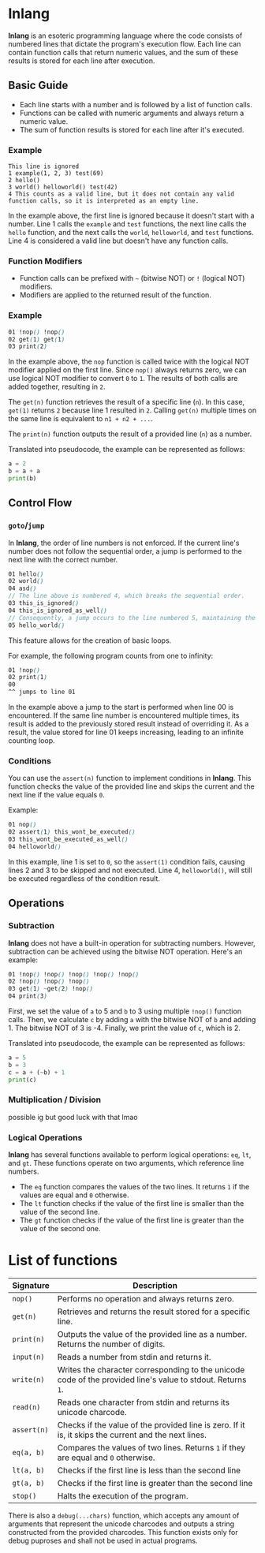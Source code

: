 # lnlang

**lnlang** is an esoteric programming language where the code consists of numbered lines that dictate the program's execution flow. Each line can contain function calls that return numeric values, and the sum of these results is stored for each line after execution.

## Basic Guide

- Each line starts with a number and is followed by a list of function calls.
- Functions can be called with numeric arguments and always return a numeric value.
- The sum of function results is stored for each line after it's executed.

### Example
```
This line is ignored
1 example(1, 2, 3) test(69)
2 hello()
3 world() helloworld() test(42)
4 This counts as a valid line, but it does not contain any valid function calls, so it is interpreted as an empty line.
```

In the example above, the first line is ignored because it doesn't start with a number. Line 1 calls the `example` and `test` functions, the next line calls the `hello` function, and the next calls the `world`, `helloworld`, and `test` functions. Line 4 is considered a valid line but doesn't have any function calls.

### Function Modifiers

- Function calls can be prefixed with `~` (bitwise NOT) or `!` (logical NOT) modifiers.
- Modifiers are applied to the returned result of the function.

### Example
```scss
01 !nop() !nop()
02 get(1) get(1)
03 print(2)
```

In the example above, the `nop` function is called twice with the logical NOT modifier applied on the first line. Since `nop()` always returns zero, we can use logical NOT modifier to convert `0` to `1`. The results of both calls are added together, resulting in `2`.

The `get(n)` function retrieves the result of a specific line (`n`). In this case, `get(1)` returns `2` because line 1 resulted in `2`. Calling `get(n)` multiple times on the same line is equivalent to `n1 + n2 + ...`.

The `print(n)` function outputs the result of a provided line (`n`) as a number.

Translated into pseudocode, the example can be represented as follows:
```py
a = 2
b = a + a
print(b)
```

## Control Flow

### `goto`/`jump`

In **lnlang**, the order of line numbers is not enforced. If the current line's number does not follow the sequential order, a jump is performed to the next line with the correct number.

```scss
01 hello()
02 world()
04 asd()
// The line above is numbered 4, which breaks the sequential order.
03 this_is_ignored()
04 this_is_ignored_as_well()
// Consequently, a jump occurs to the line numbered 5, maintaining the sequential order.
05 hello_world()
```

This feature allows for the creation of basic loops. 

For example, the following program counts from one to infinity:

```scss
01 !nop()
02 print(1)
00
^^ jumps to line 01
```

In the example above a jump to the start is performed when line 00 is encountered.
If the same line number is encountered multiple times, its result is added to the previously stored result instead of overriding it.
As a result, the value stored for line 01 keeps increasing, leading to an infinite counting loop.

### Conditions

You can use the `assert(n)` function to implement conditions in **lnlang**. This function checks the value of the provided line and skips the current and the next line if the value equals `0`.

Example:

```scss
01 nop()
02 assert(1) this_wont_be_executed()
03 this_wont_be_executed_as_well()
04 helloworld()
```

In this example, line 1 is set to `0`, so the `assert(1)` condition fails, causing lines 2 and 3 to be skipped and not executed. Line 4, `helloworld()`, will still be executed regardless of the condition result.

## Operations

### Subtraction

**lnlang** does not have a built-in operation for subtracting numbers. However, subtraction can be achieved using the bitwise NOT operation. Here's an example:

```scss
01 !nop() !nop() !nop() !nop() !nop()
02 !nop() !nop() !nop()
03 get(1) ~get(2) !nop()
04 print(3)
```

First, we set the value of `a` to 5 and `b` to 3 using multiple `!nop()` function calls. Then, we calculate `c` by adding `a` with the bitwise NOT of `b` and adding 1. The bitwise NOT of 3 is -4. Finally, we print the value of `c`, which is 2.

Translated into pseudocode, the example can be represented as follows:
```py
a = 5
b = 3
c = a + (~b) + 1
print(c)
```

### Multiplication / Division

possible ig but good luck with that lmao

### Logical Operations

**lnlang** has several functions available to perform logical operations: `eq`, `lt`, and `gt`. These functions operate on two arguments, which reference line numbers.

* The `eq` function compares the values of the two lines. It returns `1` if the values are equal and `0` otherwise.
* The `lt` function checks if the value of the first line is smaller than the value of the second line.
* The `gt` function checks if the value of the first line is greater than the value of the second one.

# List of functions

| Signature         | Description |
|-------------------|-------------|
| `nop()`           | Performs no operation and always returns zero. |
| `get(n)`          | Retrieves and returns the result stored for a specific line. |
| `print(n)`        | Outputs the value of the provided line as a number. Returns the number of digits. |
| `input(n)`        | Reads a number from stdin and returns it. |
| `write(n)`        | Writes the character corresponding to the unicode code of the provided line's value to stdout. Returns `1`. |
| `read(n)`         | Reads one character from stdin and returns its unicode charcode. |
| `assert(n)`       | Checks if the value of the provided line is zero. If it is, it skips the current and the next lines. |
| `eq(a, b)`        | Compares the values of two lines. Returns `1` if they are equal and `0` otherwise. |
| `lt(a, b)`        | Checks if the first line is less than the second line |
| `gt(a, b)`        | Checks if the first line is greater than the second line |
| `stop()`          | Halts the execution of the program. |

There is also a `debug(...chars)` function, which accepts any amount of arguments that represent the unicode charcodes and outputs a string constructed from the provided charcodes. This function exists only for debug puproses and shall not be used in actual programs.
